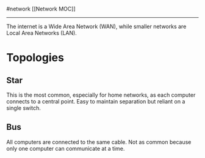 #network 
[[Network MOC]]
- - -

The internet is a Wide Area Network (WAN), while smaller networks are Local Area Networks (LAN).
# Topologies

## Star

This is the most common, especially for home networks, as each computer connects to a central point. Easy to maintain separation but reliant on a single switch.

## Bus

All computers are connected to the same cable. Not as common because only one computer can communicate at a time.